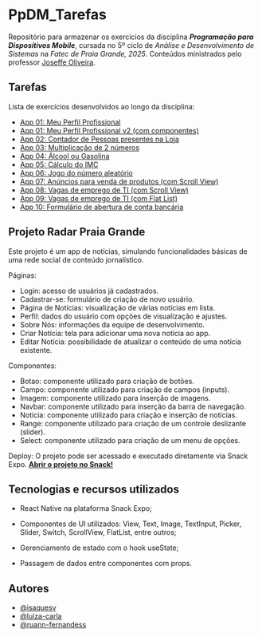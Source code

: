 
# PpDM_Tarefas

Repositório para armazenar os exercícios da disciplina ***Programação para Dispositivos Mobile***, cursada no 5º ciclo de *Análise e Desenvolvimento de Sistemas* na *Fatec de Praia Grande, 2025*. Conteúdos ministrados pelo professor [Joseffe Oliveira](https://www.linkedin.com/in/joseffe/).

## Tarefas

Lista de exercícios desenvolvidos ao longo da disciplina:

 - [App 01: Meu Perfil Profissional](https://github.com/isaquesv/PpDM_Tarefas/tree/master/ex1-1-meu-perfil-profissional)
 - [App 01: Meu Perfil Profissional v2 (com componentes)](https://github.com/isaquesv/PpDM_Tarefas/tree/master/ex1-2-meu-perfil-profissional-2)
 - [App 02: Contador de Pessoas presentes na Loja](https://github.com/isaquesv/PpDM_Tarefas/tree/master/ex2-contador-pessoas)
 - [App 03: Multiplicação de 2 números](https://github.com/isaquesv/PpDM_Tarefas/tree/master/ex3-multiplicador-de-numeros)
 - [App 04: Álcool ou Gasolina](https://github.com/isaquesv/PpDM_Tarefas/tree/master/ex4-alcool-ou-gasolina)
 - [App 05: Cálculo do IMC](https://github.com/isaquesv/PpDM_Tarefas/tree/master/ex5-calculo-imc)
 - [App 06: Jogo do número aleatório](https://github.com/isaquesv/PpDM_Tarefas/tree/master/ex6-jogo-numero-aleatorio)
 - [App 07: Anúncios para venda de produtos (com Scroll View)](https://github.com/isaquesv/PpDM_Tarefas/tree/master/ex7-anuncios-vendas-produtos)
 - [App 08: Vagas de emprego de TI (com Scroll View)](https://github.com/isaquesv/PpDM_Tarefas/tree/master/ex8-vagas-empregos-ti-scroll-view)
 - [App 09: Vagas de emprego de TI (com Flat List)](https://github.com/isaquesv/PpDM_Tarefas/tree/master/ex9-vagas-empregos-ti-flat-list)
 - [App 10: Formulário de abertura de conta bancária](https://github.com/isaquesv/PpDM_Tarefas/tree/master/ex10-formulario-abertura-conta-bancaria)

## Projeto Radar Praia Grande

Este projeto é um app de notícias, simulando funcionalidades básicas de uma rede social de conteúdo jornalístico.

Páginas:
- Login: acesso de usuários já cadastrados.
- Cadastrar-se: formulário de criação de novo usuário.
- Página de Notícias: visualização de várias notícias em lista.
- Perfil: dados do usuário com opções de visualização e ajustes.
- Sobre Nós: informações da equipe de desenvolvimento.
- Criar Notícia: tela para adicionar uma nova notícia ao app.
- Editar Notícia: possibilidade de atualizar o conteúdo de uma notícia existente.

Componentes:
- Botao: componente utilizado para criação de botões.
- Campo: componente utilizado para criação de campos (inputs).
- Imagem: componente utilizado para inserção de imagens.
- Navbar: componente utilizado para inserção da barra de navegação.
- Noticia: componente utilizado para criação e inserção de notícias.
- Range: componente utilizado para criação de um controle deslizante (slider).
- Select: componente utilizado para criação de um menu de opções.

Deploy:
O projeto pode ser acessado e executado diretamente via Snack Expo.
[**Abrir o projeto no Snack!**](https://snack.expo.dev/@isaquesv/projeto-mobile-radar-praia-grande)

## Tecnologias e recursos utilizados
- React Native na plataforma Snack Expo;

- Componentes de UI utilizados:
View, Text, Image, TextInput, Picker, Slider, Switch, ScrollView, FlatList, entre outros;

- Gerenciamento de estado com o hook useState;

- Passagem de dados entre componentes com props.

## Autores

- [@isaquesv](https://www.github.com/isaquesv)
- [@luiza-carla](https://www.github.com/luiza-carla)
- [@ruann-fernandess](https://www.github.com/ruann-fernandess)

